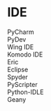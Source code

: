 # **IDE**

PyCharm  
PyDev  
Wing IDE  
Komodo IDE  
Eric  
Eclipse  
Spyder  
PyScripter  
Python-IDLE  
Geany

